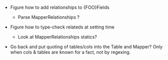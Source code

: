 - Figure how to add relationships to {FOO}Fields

    - Parse MapperRelationships ?

- Figure how to type-check relateds at setting time

    - Look at MapperRelationships statics?

- Go back and put quoting of tables/cols into the Table and Mapper? Only when
  cols & tables are known for a fact, not by regexing.
